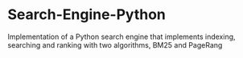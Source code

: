 # Search-Engine-Python
Implementation of a Python search engine that implements indexing, searching and ranking with two algorithms, BM25 and PageRang
